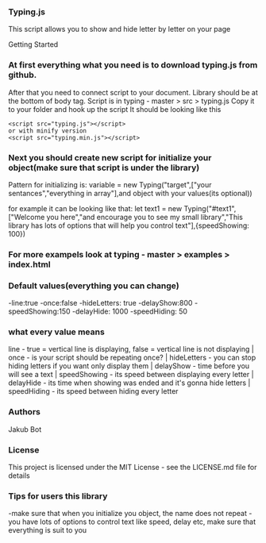### Typing.js
This script allows you to show and hide letter by letter on your page

Getting Started
### At first everything what you need is to download typing.js from github.
After that you need to connect script to your document. Library should be at the bottom of body tag. Script is in
typing - master > src > typing.js
Copy it to your folder and hook up the script
It should be looking like this
```
<script src="typing.js"></script>
or with minify version
<script src="typing.min.js"></script>
```
### Next you should create new script for initialize your object(make sure that script is under the library)
Pattern for initializing is: 
variable = new Typing("target",["your sentances","everything in array"],and object with your values(its optional))

for example it can be looking like that:
let text1 = new Typing("#text1",["Welcome you here","and encourage you to see my small library","This library has lots of options that will help you control text"],{speedShowing: 100})
      
### For more exampels look at typing - master > examples > index.html

### Default values(everything you can change)
-line:true
-once:false
-hideLetters: true
-delayShow:800
-speedShowing:150
-delayHide: 1000
-speedHiding: 50

### what every value means
line - true = vertical line is displaying, false = vertical line is not displaying  |
once - is your script should be repeating once?   |
hideLetters - you can stop hiding letters if you want only display them  |
delayShow - time before you will see a text  |
speedShowing - its speed between displaying every letter  |
delayHide - its time when showing was ended and it's gonna hide letters  |
speedHiding - its speed between hiding every letter

### Authors
Jakub Bot

### License
This project is licensed under the MIT License - see the LICENSE.md file for details


### Tips for users this library
-make sure that when you initialize you object, the name does not repeat
-you have lots of options to control text like speed, delay etc, make sure that everything is suit to you

